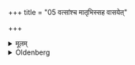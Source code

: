 +++
title = "05 वत्सांश्च मातृभिस्सह वासयेत्"

+++

<details><summary>मूलम्</summary>

वत्सांश्च मातृभिस्सह वासयेत् तां रात्रिम् ५
</details>

<details><summary>Oldenberg</summary>

5. That night he should let the calves join their mothers.
</details>
